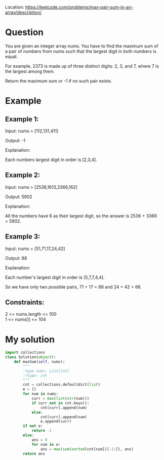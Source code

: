 Location: https://leetcode.com/problems/max-pair-sum-in-an-array/description/
# Question
You are given an integer array nums. You have to find the maximum sum of a pair of numbers from nums such that the largest digit in both numbers is equal.

For example, 2373 is made up of three distinct digits: 2, 3, and 7, where 7 is the largest among them.

Return the maximum sum or -1 if no such pair exists.

 
# Example

## Example 1:

Input: nums = [112,131,411]

Output: -1

Explanation:

Each numbers largest digit in order is [2,3,4].

## Example 2:

Input: nums = [2536,1613,3366,162]

Output: 5902

Explanation:

All the numbers have 6 as their largest digit, so the answer is 2536 + 3366 = 5902.

## Example 3:

Input: nums = [51,71,17,24,42]

Output: 88

Explanation:

Each number's largest digit in order is [5,7,7,4,4].

So we have only two possible pairs, 71 + 17 = 88 and 24 + 42 = 66.
 

## Constraints:

2 <= nums.length <= 100\
1 <= nums[i] <= 104
 

# My solution 
```python
import collections
class Solution(object):
    def maxSum(self, nums):
        """
        :type nums: List[int]
        :rtype: int
        """
        cnt = collections.defaultdict(list)
        e = []
        for num in nums:
            curr = max(list(str(num)))
            if curr not in cnt.keys():
                cnt[curr].append(num)
            else:
                cnt[curr].append(num)
                e.append(curr)
        if not e:
            return -1
        else:
            ans = 0
            for num in e:
                ans = max(sum(sorted(cnt[num])[-2:]), ans)
        return ans
```
